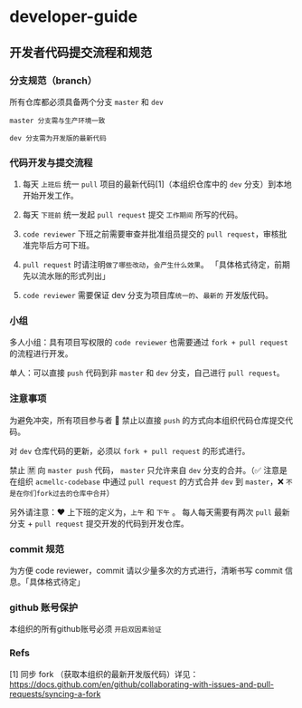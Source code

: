# developer-guide

## 开发者代码提交流程和规范


### 分支规范（branch）


所有仓库都必须具备两个分支 `master` 和 `dev`

    master 分支需与生产环境一致
    
    dev 分支需为开发版的最新代码
    
    
 ### 代码开发与提交流程
 

1. 每天 `上班后` 统一  `pull` 项目的最新代码[1]（本组织仓库中的 `dev` 分支）到本地开始开发工作。


2. 每天 `下班前` 统一发起 `pull request` 提交 `工作期间` 所写的代码。


3. `code reviewer` 下班之前需要审查并批准组员提交的 `pull request`，审核批准完毕后方可下班。


4. `pull request` 时请注明`做了哪些改动`，`会产生什么效果`。 「具体格式待定，前期先以流水账的形式列出」


5. `code reviewer` 需要保证 dev 分支为项目库`统一的`、`最新的` 开发版代码。


### 小组


多人小组：具有项目写权限的 `code reviewer` 也需要通过 `fork + pull request` 的流程进行开发。


单人：可以直接 `push` 代码到非 `master` 和 `dev` 分支，自己进行 `pull request`。


### 注意事项


为避免冲突，所有项目参与者 🚫 禁止以直接 `push` 的方式向本组织代码仓库提交代码。


对 `dev` 仓库代码的更新，必须以 `fork + pull request` 的形式进行。


禁止 🈲 向 `master push` 代码， `master` 只允许来自 `dev` 分支的合并。（✅ 注意是在组织 `acmellc-codebase` 中通过 `pull request` 的方式合并 `dev` 到 `master`，❌ `不是在你们fork过去的仓库中合并`）


另外请注意：❤️ 上下班的定义为，`上午` 和 `下午` 。 每人每天需要有两次 `pull` 最新分支 + `pull request` 提交开发的代码到开发仓库。


### commit 规范

为方便 code reviewer，commit 请以少量多次的方式进行，清晰书写 commit 信息。「具体格式待定」

### github 账号保护


本组织的所有github账号必须 `开启双因素验证`

### Refs

[1] 同步 fork （获取本组织的最新开发版代码）详见： https://docs.github.com/en/github/collaborating-with-issues-and-pull-requests/syncing-a-fork

